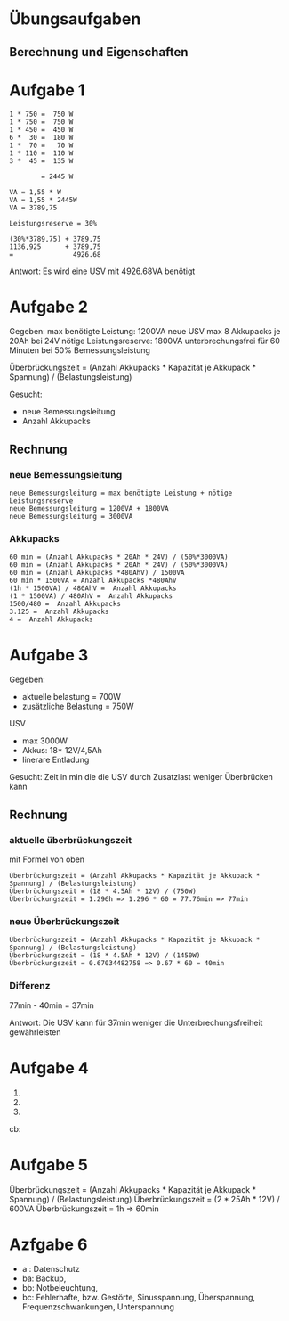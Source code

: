 # Übungsaufgaben
## Berechnung und Eigenschaften

# Aufgabe 1
````
1 * 750 =  750 W
1 * 750 =  750 W
1 * 450 =  450 W
6 *  30 =  180 W
1 *  70 =   70 W
1 * 110 =  110 W
3 *  45 =  135 W

        = 2445 W

VA = 1,55 * W
VA = 1,55 * 2445W
VA = 3789,75

Leistungsreserve = 30%

(30%*3789,75) + 3789,75
1136,925      + 3789,75 
=               4926.68

````

Antwort: Es wird eine USV mit 4926.68VA benötigt

# Aufgabe 2
Gegeben:
max benötigte Leistung: 1200VA
neue USV max 8 Akkupacks je 20Ah bei 24V
nötige Leistungsreserve: 1800VA
unterbrechungsfrei für 60 Minuten bei 50% Bemessungsleistung

Überbrückungszeit = (Anzahl Akkupacks * Kapazität je Akkupack * Spannung) / (Belastungsleistung) 

Gesucht: 
- neue Bemessungsleitung
- Anzahl Akkupacks

## Rechnung
### neue Bemessungsleitung
````
neue Bemessungsleitung = max benötigte Leistung + nötige Leistungsreserve
neue Bemessungsleitung = 1200VA + 1800VA
neue Bemessungsleitung = 3000VA
````


### Akkupacks
````
60 min = (Anzahl Akkupacks * 20Ah * 24V) / (50%*3000VA)
60 min = (Anzahl Akkupacks * 20Ah * 24V) / (50%*3000VA)
60 min = (Anzahl Akkupacks *480AhV) / 1500VA
60 min * 1500VA = Anzahl Akkupacks *480AhV
(1h * 1500VA) / 480AhV =  Anzahl Akkupacks
(1 * 1500VA) / 480AhV =  Anzahl Akkupacks
1500/480 =  Anzahl Akkupacks
3.125 =  Anzahl Akkupacks
4 =  Anzahl Akkupacks
````



# Aufgabe 3

Gegeben:
- aktuelle belastung = 700W
- zusätzliche Belastung = 750W

USV
- max 3000W
- Akkus: 18* 12V/4,5Ah
- linerare Entladung

Gesucht: Zeit in min die die USV durch Zusatzlast weniger Überbrücken kann

## Rechnung

### aktuelle überbrückungszeit
mit Formel von oben
````text
Überbrückungszeit = (Anzahl Akkupacks * Kapazität je Akkupack * Spannung) / (Belastungsleistung) 
Überbrückungszeit = (18 * 4.5Ah * 12V) / (750W)
Überbrückungszeit = 1.296h => 1.296 * 60 = 77.76min => 77min
````

### neue Überbrückungszeit
````text
Überbrückungszeit = (Anzahl Akkupacks * Kapazität je Akkupack * Spannung) / (Belastungsleistung) 
Überbrückungszeit = (18 * 4.5Ah * 12V) / (1450W)
Überbrückungszeit = 0.67034482758 => 0.67 * 60 = 40min
````


### Differenz
77min - 40min = 37min

Antwort: Die USV kann für 37min weniger die Unterbrechungsfreiheit gewährleisten


# Aufgabe 4

1. 
2.
3.

cb:

# Aufgabe 5
Überbrückungszeit = (Anzahl Akkupacks * Kapazität je Akkupack * Spannung) / (Belastungsleistung) 
Überbrückungszeit = (2 * 25Ah * 12V) / 600VA
Überbrückungszeit = 1h => 60min

# Azfgabe 6
- a : Datenschutz 
- ba: Backup, 
- bb: Notbeleuchtung, 
- bc: Fehlerhafte, bzw. Gestörte, Sinusspannung, Überspannung, Frequenzschwankungen, Unterspannung